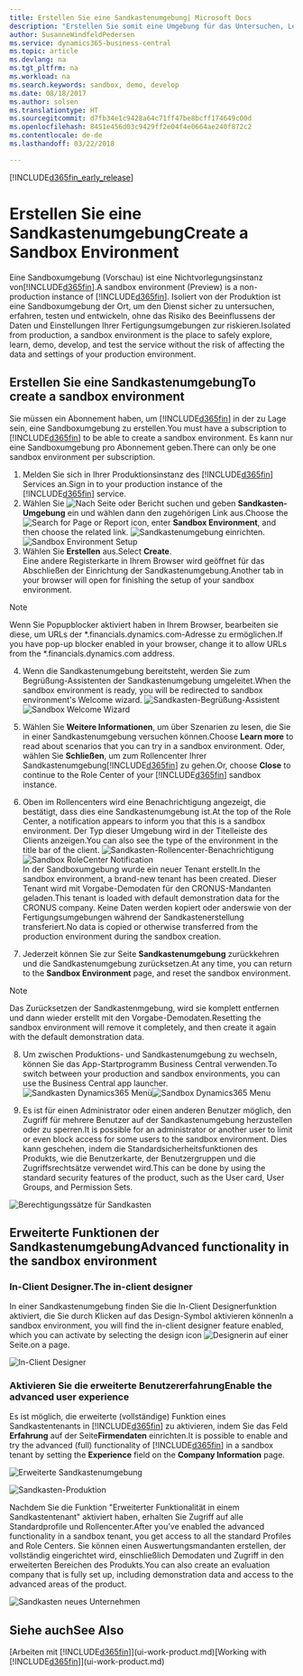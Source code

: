 ```yaml
---
title: Erstellen Sie eine Sandkastenumgebung| Microsoft Docs
description: "Erstellen Sie somit eine Umgebung für das Untersuchen, Lernen, Entwickeln und Testen."
author: SusanneWindfeldPedersen
ms.service: dynamics365-business-central
ms.topic: article
ms.devlang: na
ms.tgt_pltfrm: na
ms.workload: na
ms.search.keywords: sandbox, demo, develop
ms.date: 08/18/2017
ms.author: solsen
ms.translationtype: HT
ms.sourcegitcommit: d7fb34e1c9428a64c71ff47be8bcff174649c00d
ms.openlocfilehash: 8451e456d03c9429ff2e04f4e0664ae240f872c2
ms.contentlocale: de-de
ms.lasthandoff: 03/22/2018

---
```

[!INCLUDE[d365fin_early_release](includes/d365fin_early_release.md.md)]

# <a name="create-a-sandbox-environment"></a><span data-ttu-id="b6c58-103">Erstellen Sie eine Sandkastenumgebung</span><span class="sxs-lookup"><span data-stu-id="b6c58-103">Create a Sandbox Environment</span></span>
<span data-ttu-id="b6c58-104">Eine Sandboxumgebung (Vorschau) ist eine Nichtvorlegungsinstanz von[!INCLUDE[d365fin](includes/d365fin_md.md)].</span><span class="sxs-lookup"><span data-stu-id="b6c58-104">A sandbox environment (Preview) is a non-production instance of [!INCLUDE[d365fin](includes/d365fin_md.md)].</span></span> <span data-ttu-id="b6c58-105">Isoliert von der Produktion ist eine Sandboxumgebung der Ort, um den Dienst sicher zu untersuchen, erfahren, testen und entwickeln, ohne das Risiko des Beeinflussens der Daten und Einstellungen Ihrer Fertigungsumgebungen zur riskieren.</span><span class="sxs-lookup"><span data-stu-id="b6c58-105">Isolated from production, a sandbox environment is the place to safely explore, learn, demo, develop, and test the service without the risk of affecting the data and settings of your production environment.</span></span>

## <a name="to-create-a-sandbox-environment"></a><span data-ttu-id="b6c58-106">Erstellen Sie eine Sandkastenumgebung</span><span class="sxs-lookup"><span data-stu-id="b6c58-106">To create a sandbox environment</span></span>
<span data-ttu-id="b6c58-107">Sie müssen ein Abonnement haben, um [!INCLUDE[d365fin](includes/d365fin_md.md)] in der zu Lage sein, eine Sandboxumgebung zu erstellen.</span><span class="sxs-lookup"><span data-stu-id="b6c58-107">You must have a subscription to [!INCLUDE[d365fin](includes/d365fin_md.md)] to be able to create a sandbox environment.</span></span> <span data-ttu-id="b6c58-108">Es kann nur eine Sandboxumgebung pro Abonnement geben.</span><span class="sxs-lookup"><span data-stu-id="b6c58-108">There can only be one sandbox environment per subscription.</span></span>

1. <span data-ttu-id="b6c58-109">Melden Sie sich in Ihrer Produktionsinstanz des [!INCLUDE[d365fin](includes/d365fin_md.md)] Services an.</span><span class="sxs-lookup"><span data-stu-id="b6c58-109">Sign in to your production instance of the [!INCLUDE[d365fin](includes/d365fin_md.md)] service.</span></span>
2. <span data-ttu-id="b6c58-110">Wählen Sie ![Nach Seite oder Bericht suchen](media/ui-search/search_small.png "Nach Seiten- oder Berichtsymbol suchen") und geben **Sandkasten-Umgebung** ein und wählen dann den zugehörigen Link aus.</span><span class="sxs-lookup"><span data-stu-id="b6c58-110">Choose the ![Search for Page or Report](media/ui-search/search_small.png "Search for Page or Report icon") icon, enter **Sandbox Environment**, and then choose the related link.</span></span>
<span data-ttu-id="b6c58-111">![Sandkastenumgebung einrichten.](./media/across-sandbox/sandbox-environment-setup.png)</span><span class="sxs-lookup"><span data-stu-id="b6c58-111">![Sandbox Environment Setup](./media/across-sandbox/sandbox-environment-setup.png)</span></span>
3. <span data-ttu-id="b6c58-112">Wählen Sie **Erstellen** aus.</span><span class="sxs-lookup"><span data-stu-id="b6c58-112">Select **Create**.</span></span>  
  <span data-ttu-id="b6c58-113">Eine andere Registerkarte in Ihrem Browser wird geöffnet für das Abschließen der Einrichtung der Sandkastenumgebung.</span><span class="sxs-lookup"><span data-stu-id="b6c58-113">Another tab in your browser will open for finishing the setup of your sandbox environment.</span></span>
> [!NOTE]  
>  <span data-ttu-id="b6c58-114">Wenn Sie Popupblocker aktiviert haben in Ihrem Browser, bearbeiten sie diese, um URLs der \*.financials.dynamics.com-Adresse zu ermöglichen.</span><span class="sxs-lookup"><span data-stu-id="b6c58-114">If you have pop-up blocker enabled in your browser, change it to allow URLs from the \*.financials.dynamics.com address.</span></span>   

4. <span data-ttu-id="b6c58-115">Wenn die Sandkastenumgebung bereitsteht, werden Sie zum Begrüßung-Assistenten der Sandkastenumgebung umgeleitet.</span><span class="sxs-lookup"><span data-stu-id="b6c58-115">When the sandbox environment is ready, you will be redirected to sandbox environment's Welcome wizard.</span></span>
<span data-ttu-id="b6c58-116">![Sandkasten-Begrüßung-Assistent](./media/across-sandbox/sandbox-wizard.png)</span><span class="sxs-lookup"><span data-stu-id="b6c58-116">![Sandbox Welcome Wizard](./media/across-sandbox/sandbox-wizard.png)</span></span>

5. <span data-ttu-id="b6c58-117">Wählen Sie **Weitere Informationen**, um über Szenarien zu lesen, die Sie in einer Sandkastenumgebung versuchen können.</span><span class="sxs-lookup"><span data-stu-id="b6c58-117">Choose **Learn more** to read about scenarios that you can try in a sandbox environment.</span></span> <span data-ttu-id="b6c58-118">Oder, wählen Sie **Schließen**, um zum Rollencenter Ihrer Sandkastenumgebung[!INCLUDE[d365fin](includes/d365fin_md.md)] zu gehen.</span><span class="sxs-lookup"><span data-stu-id="b6c58-118">Or, choose **Close** to continue to the Role Center of your [!INCLUDE[d365fin](includes/d365fin_md.md)] sandbox instance.</span></span>
6. <span data-ttu-id="b6c58-119">Oben im Rollencenters wird eine Benachrichtigung angezeigt, die bestätigt, dass dies eine Sandkastenumgebung ist.</span><span class="sxs-lookup"><span data-stu-id="b6c58-119">At the top of the Role Center, a notification appears to inform you that this is a sandbox environment.</span></span> <span data-ttu-id="b6c58-120">Der Typ dieser Umgebung wird in der Titelleiste des Clients anzeigen.</span><span class="sxs-lookup"><span data-stu-id="b6c58-120">You can also see the type of the environment in the title bar of the client.</span></span>
<span data-ttu-id="b6c58-121">![Sandkasten-Rollencenter-Benachrichtigung](./media/across-sandbox/sandbox-rolecenter-notification.png)</span><span class="sxs-lookup"><span data-stu-id="b6c58-121">![Sandbox RoleCenter Notification](./media/across-sandbox/sandbox-rolecenter-notification.png)</span></span>  
<span data-ttu-id="b6c58-122">In der Sandboxumgebung wurde ein neuer Tenant erstellt.</span><span class="sxs-lookup"><span data-stu-id="b6c58-122">In the sandbox environment, a brand-new tenant has been created.</span></span> <span data-ttu-id="b6c58-123">Dieser Tenant wird mit Vorgabe-Demodaten für den CRONUS-Mandanten geladen.</span><span class="sxs-lookup"><span data-stu-id="b6c58-123">This tenant is loaded with default demonstration data for the CRONUS company.</span></span> <span data-ttu-id="b6c58-124">Keine Daten werden kopiert oder anderswie von der Fertigungsumgebungen während der Sandkastenerstellung transferiert.</span><span class="sxs-lookup"><span data-stu-id="b6c58-124">No data is copied or otherwise transferred from the production environment during the sandbox creation.</span></span>
7.  <span data-ttu-id="b6c58-125">Jederzeit können Sie zur Seite **Sandkastenumgebung** zurückkehren und die Sandkastenumgebung zurücksetzen.</span><span class="sxs-lookup"><span data-stu-id="b6c58-125">At any time, you can return to the **Sandbox Environment** page, and reset the sandbox environment.</span></span>
> [!NOTE]  
>  <span data-ttu-id="b6c58-126">Das Zurücksetzen der Sandkastenmgebung, wird sie komplett entfernen und dann wieder erstellt mit den Vorgabe-Demodaten.</span><span class="sxs-lookup"><span data-stu-id="b6c58-126">Resetting the sandbox environment will remove it completely, and then create it again with the default demonstration data.</span></span>  

8.  <span data-ttu-id="b6c58-127">Um zwischen Produktions- und Sandkastenumgebung zu wechseln, können Sie das App-Startprogramm  Business Central verwenden.</span><span class="sxs-lookup"><span data-stu-id="b6c58-127">To switch between your production and sandbox environments, you can use the Business Central app launcher.</span></span>
<span data-ttu-id="b6c58-128">![Sandkasten Dynamics365 Menü](./media/across-sandbox/sandbox-dynamics365-menu.png)</span><span class="sxs-lookup"><span data-stu-id="b6c58-128">![Sandbox Dynamics365 Menu](./media/across-sandbox/sandbox-dynamics365-menu.png)</span></span>

9.  <span data-ttu-id="b6c58-129">Es ist für einen Administrator oder einen anderen Benutzer möglich, den Zugriff für mehrere Benutzer auf der Sandkastenumgebung herzustellen oder zu sperren.</span><span class="sxs-lookup"><span data-stu-id="b6c58-129">It is possible for an administrator or another user to limit or even block access for some users to the sandbox environment.</span></span> <span data-ttu-id="b6c58-130">Dies kann geschehen, indem die Standardsicherheitsfunktionen des Produkts, wie die Benutzerkarte, der Benutzergruppen und die Zugriffsrechtsätze verwendet wird.</span><span class="sxs-lookup"><span data-stu-id="b6c58-130">This can be done by using the standard security features of the product, such as the User card, User Groups, and Permission Sets.</span></span>

![Berechtigungssätze für Sandkasten](./media/across-sandbox/sandbox-permission-sets.png)

## <a name="advanced-functionality-in-the-sandbox-environment"></a><span data-ttu-id="b6c58-132">Erweiterte Funktionen der Sandkastenumgebung</span><span class="sxs-lookup"><span data-stu-id="b6c58-132">Advanced functionality in the sandbox environment</span></span>
### <a name="the-in-client-designer"></a><span data-ttu-id="b6c58-133">In-Client Designer.</span><span class="sxs-lookup"><span data-stu-id="b6c58-133">The in-client designer</span></span>
<span data-ttu-id="b6c58-134">In einer Sandkastenumgebung finden Sie die In-Client Designerfunktion aktiviert, die Sie durch Klicken auf das Design-Symbol aktivieren können</span><span class="sxs-lookup"><span data-stu-id="b6c58-134">In a sandbox environment, you will find the in-client designer feature enabled, which you can activate by selecting the design icon</span></span> ![Designerin](./media/across-sandbox/sandbox-inclient-design-icon.png) <span data-ttu-id="b6c58-136">auf einer Seite.</span><span class="sxs-lookup"><span data-stu-id="b6c58-136">on a page.</span></span>

![In-Client Designer](./media/across-sandbox/sandbox-inclient-designer.png)

### <a name="enable-the-advanced-user-experience"></a><span data-ttu-id="b6c58-138">Aktivieren Sie die erweiterte Benutzererfahrung</span><span class="sxs-lookup"><span data-stu-id="b6c58-138">Enable the advanced user experience</span></span>
<span data-ttu-id="b6c58-139">Es ist möglich, die erweiterte (vollständige) Funktion eines Sandkastentenants in [!INCLUDE[d365fin](includes/d365fin_md.md)] zu aktivieren,  indem Sie das Feld **Erfahrung** auf der Seite**Firmendaten** einrichten.</span><span class="sxs-lookup"><span data-stu-id="b6c58-139">It is possible to enable and try the advanced (full) functionality of [!INCLUDE[d365fin](includes/d365fin_md.md)] in a sandbox tenant by setting the **Experience** field on the **Company Information** page.</span></span>

![Erweiterte Sandkastenumgebung](./media/across-sandbox/sandbox-advanced.png)

![Sandkasten-Produktion](./media/across-sandbox/sandbox-production.png)

<span data-ttu-id="b6c58-142">Nachdem Sie die Funktion "Erweiterter Funktionalität in einem Sandkastentenant" aktiviert haben, erhalten Sie Zugriff auf alle Standardprofile und Rollencenter.</span><span class="sxs-lookup"><span data-stu-id="b6c58-142">After you’ve enabled the advanced functionality in a sandbox tenant, you get access to all the standard Profiles and Role Centers.</span></span> <span data-ttu-id="b6c58-143">Sie können einen Auswertungsmandanten erstellen, der vollständig eingerichtet wird, einschließlich Demodaten und Zugriff in den erweiterten Bereichen des Produkts.</span><span class="sxs-lookup"><span data-stu-id="b6c58-143">You can also create an evaluation company that is fully set up, including demonstration data and access to the advanced areas of the product.</span></span>

![Sandkasten neues Unternehmen](./media/across-sandbox/sandbox-newcompany.png)


## <a name="see-also"></a><span data-ttu-id="b6c58-145">Siehe auch</span><span class="sxs-lookup"><span data-stu-id="b6c58-145">See Also</span></span>
<span data-ttu-id="b6c58-146">[Arbeiten mit [!INCLUDE[d365fin](includes/d365fin_md.md)]](ui-work-product.md)</span><span class="sxs-lookup"><span data-stu-id="b6c58-146">[Working with [!INCLUDE[d365fin](includes/d365fin_md.md)]](ui-work-product.md)</span></span>  

